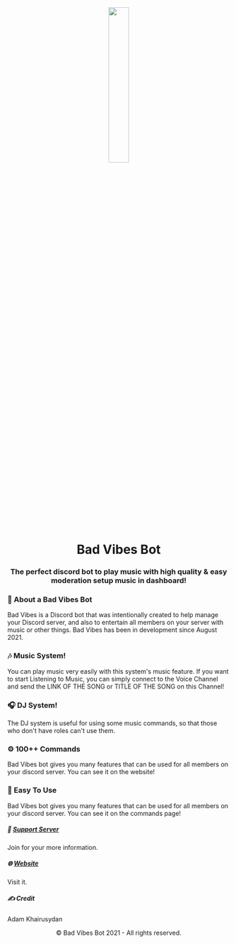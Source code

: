 <div align="center"><img src="https://cdn.discordapp.com/attachments/784917578974756904/938445237502763079/New_BV_png.png?width=522&height=480" width="30%"></div>
<h1 align="center"><b>Bad Vibes Bot</b></h1>
<h3 align="center">The perfect discord bot to play music with high quality & easy moderation setup music in dashboard!</h3>


### 📌 About a Bad Vibes Bot
Bad Vibes is a Discord bot that was intentionally created to help manage your Discord server, and also to entertain all members on your server with music or other things.
Bad Vibes has been in development since August 2021.

### 🎶 Music System!
You can play music very easily with this system's music feature.
If you want to start Listening to Music, you can simply connect to the Voice Channel and send the LINK OF THE SONG or TITLE OF THE SONG on this Channel!

### 🎧 DJ System!
The DJ system is useful for using some music commands, so that those who don't have roles can't use them.

### ⚙️ 100++ Commands
Bad Vibes bot gives you many features that can be used for all members on your discord server. You can see it on the website!

### 🏓 Easy To Use
Bad Vibes bot gives you many features that can be used for all members on your discord server. You can see it on the commands page!


##### 📝 [Support Server](https://discord.gg/wrTHfMqzaQ)
Join for your more information.

##### 🌐 [Website](https://bad-vibes.ml/)
Visit it.

##### ✍️ Credit
Adam Khairusydan

<p align="center">©️ Bad Vibes Bot 2021 - All rights reserved.</p>
